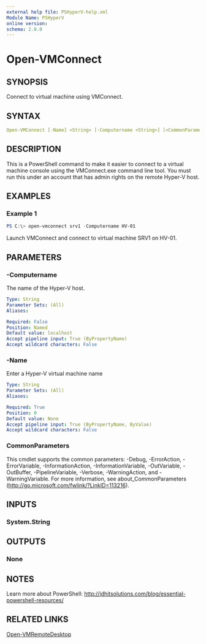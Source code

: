 ```yaml
---
external help file: PSHyperV-help.xml
Module Name: PSHyperV
online version:
schema: 2.0.0
---
```


# Open-VMConnect

## SYNOPSIS

Connect to virtual machine using VMConnect.

## SYNTAX

```yaml
Open-VMConnect [-Name] <String> [-Computername <String>] [<CommonParameters>]
```

## DESCRIPTION

This is a PowerShell command to make it easier to connect to a virtual machine console using the VMConnect.exe command line tool. You must run this under an account that has admin rights on the remote Hyper-V host.

## EXAMPLES

### Example 1

```powershell
PS C:\> open-vmconnect srv1 -Computername HV-01
```

Launch VMConnect and connect to virtual machine SRV1 on HV-01.

## PARAMETERS

### -Computername

The name of the Hyper-V host.

```yaml
Type: String
Parameter Sets: (All)
Aliases:

Required: False
Position: Named
Default value: localhost
Accept pipeline input: True (ByPropertyName)
Accept wildcard characters: False
```

### -Name

Enter a Hyper-V virtual machine name

```yaml
Type: String
Parameter Sets: (All)
Aliases:

Required: True
Position: 0
Default value: None
Accept pipeline input: True (ByPropertyName, ByValue)
Accept wildcard characters: False
```

### CommonParameters

This cmdlet supports the common parameters: -Debug, -ErrorAction, -ErrorVariable, -InformationAction, -InformationVariable, -OutVariable, -OutBuffer, -PipelineVariable, -Verbose, -WarningAction, and -WarningVariable.
For more information, see about_CommonParameters (http://go.microsoft.com/fwlink/?LinkID=113216).

## INPUTS

### System.String

## OUTPUTS

### None

## NOTES

Learn more about PowerShell:
http://jdhitsolutions.com/blog/essential-powershell-resources/

## RELATED LINKS

[Open-VMRemoteDesktop]()